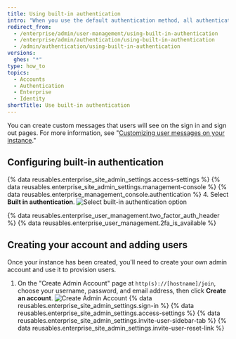 ```yaml
---
title: Using built-in authentication
intro: "When you use the default authentication method, all authentication details are stored within {% data variables.product.product_location %}. Built-in authentication is the default method if you don’t already have an established authentication provider, such as LDAP, SAML, or CAS."
redirect_from:
  - /enterprise/admin/user-management/using-built-in-authentication
  - /enterprise/admin/authentication/using-built-in-authentication
  - /admin/authentication/using-built-in-authentication
versions:
  ghes: "*"
type: how_to
topics:
  - Accounts
  - Authentication
  - Enterprise
  - Identity
shortTitle: Use built-in authentication
---
```


You can create custom messages that users will see on the sign in and sign out pages. For more information, see "[Customizing user messages on your instance](/enterprise/admin/user-management/customizing-user-messages-on-your-instance)."

## Configuring built-in authentication

{% data reusables.enterprise_site_admin_settings.access-settings %}
{% data reusables.enterprise_site_admin_settings.management-console %}
{% data reusables.enterprise_management_console.authentication %} 4. Select **Built in authentication**.
![Select built-in authentication option](/assets/images/enterprise/management-console/built-in-auth-select.png)

{% data reusables.enterprise_user_management.two_factor_auth_header %}
{% data reusables.enterprise_user_management.2fa_is_available %}

## Creating your account and adding users

Once your instance has been created, you'll need to create your own admin account and use it to provision users.

1. On the "Create Admin Account" page at `http(s)://[hostname]/join`, choose your username, password, and email address, then click **Create an account**.
   ![Create Admin Account](/assets/images/enterprise/site-admin-settings/create-first-admin-acct.png)
   {% data reusables.enterprise_site_admin_settings.sign-in %}
   {% data reusables.enterprise_site_admin_settings.access-settings %}
   {% data reusables.enterprise_site_admin_settings.invite-user-sidebar-tab %}
   {% data reusables.enterprise_site_admin_settings.invite-user-reset-link %}
